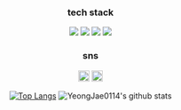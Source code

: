 
<div align="center">
 	<h3>tech stack</h3>
	<img src="https://img.shields.io/badge/python-007396?style=flat&logo=python&logoColor=white" />
 	<img src="https://img.shields.io/badge/javascript-FFFF00?style=flat&logo=javascript&logoColor=white"/>
	<img src="https://img.shields.io/badge/HTML5-E34F26?style=flat&logo=HTML5&logoColor=white" />
	<img src="https://img.shields.io/badge/CSS3-1572B6?style=flat&logo=CSS3&logoColor=white" />
</div>

<div align="center">
	<h3>sns</h3>
<a href="https://www.notion.so/YeongJae-Lee-28c6812cc4724b43b363de82fc58e669?pvs=4" target="_blank"><img src="https://simpleicons.org/icons/notion.svg" alt="" height="20" width="20"></a>
<a href="https://yeongjae.tistory.com/" target="_blank"><img src =https://i.namu.wiki/i/n3CUJQsNIh4HCK84_n_XHxPN1ZHmyFHzMo0UGa5D9imIVvYuX3UnBjLBN2Y4Mfa4mBB0cEWYKIrzR6nBw_zUf6nxjXvJYiDsGg_7qnb6KVZszRbWjrUlgplnkxU9dh7pKqun-ITIuRndGFr_FmZhHA.webp height="20" width="20" ></a>




[![Top Langs](https://github-readme-stats.vercel.app/api/top-langs/?username=YeongJae0114&layout=compact)](https://github.com/YeongJae0114/github-readme-stats)
![YeongJae0114's github stats](https://github-readme-stats.vercel.app/api?username=YeongJae0114&show_icons=true)


 
</div>



